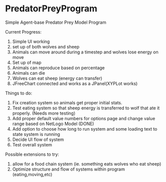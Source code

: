 # PredatorPreyProgram
Simple Agent-base Predator Prey Model Program

Current Progress:
1. Simple UI working
2. set up of both wolves and sheep
3. Animals can move around during a timestep and wolves lose energy on move
4. Set up of map
5. Animals can reproduce based on percentage
6. Animals can die
7. Wolves can eat sheep (energy can transfer)
8. JFreeChart connected and works as a JPanel(XYPLot works)

Things to do:
1. Fix creation system so animals get proper initial stats.
2. Test eating system so that sheep energy is transferred to wolf that ate it properly. (Needs more testing)
3. Add proper default value numbers for options page and change value range based on NetLogo Model (DONE)
4. Add option to choose how long to run system and some loading text to state system is running
5. Decide UI flow of system 
6. Test overall system

Possible extensions to try:
1. allow for a food chain system (ie. something eats wolves who eat sheep)
2. Optimize structure and flow of systems within program (eating,moving,etc)
